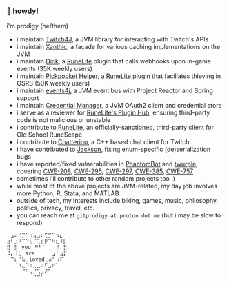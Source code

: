 ### 🙋 howdy!

i'm prodigy (he/them)

* i maintain [Twitch4J](https://github.com/twitch4j/twitch4j), a JVM library for interacting with Twitch's APIs
* i maintain [Xanthic](https://github.com/Xanthic/cache-api), a facade for various caching implementations on the JVM
* i maintain [Dink](https://github.com/pajlads/DinkPlugin/), a [RuneLite](https://github.com/runelite/runelite/) plugin that calls webhooks upon in-game events (35K weekly users)
* i maintain [Pickpocket Helper](https://github.com/pajlads/runelite-pickpocket-helper), a [RuneLite](https://github.com/runelite/runelite/) plugin that faciliates thieving in OSRS (50K weekly users)
* i maintain [events4j](https://github.com/PhilippHeuer/events4j), a JVM event bus with Project Reactor and Spring support
* i maintain [Credential Manager](https://github.com/PhilippHeuer/credential-manager), a JVM OAuth2 client and credential store
* i serve as a reviewer for [RuneLite's Plugin Hub](https://github.com/runelite/plugin-hub/), ensuring third-party code is not malicious or unstable
* i contribute to [RuneLite](https://github.com/runelite/runelite/commits?author=iprodigy), an officially-sanctioned, third-party client for Old School RuneScape
* i contribute to [Chatterino](https://github.com/Chatterino/chatterino2/commits?author=iProdigy), a C++ based chat client for Twitch
* i have contributed to [Jackson](https://github.com/FasterXML/jackson-databind/commits?author=iProdigy), fixing enum-specific (de)serialization bugs
* i have reported/fixed vulnerabilities in [PhantomBot](https://github.com/PhantomBot/PhantomBot/security/advisories/GHSA-xjfq-qj8q-4f6m) and [twurple](https://github.com/twurple/twurple/pull/611), covering [CWE-208](https://cwe.mitre.org/data/definitions/208.html), [CWE-295](https://cwe.mitre.org/data/definitions/295.html), [CWE-297](https://cwe.mitre.org/data/definitions/297.html), [CWE-385](https://cwe.mitre.org/data/definitions/385.html), [CWE-757](https://cwe.mitre.org/data/definitions/757.html)
* sometimes i'll contribute to other random projects too :)
* while most of the above projects are JVM-related, my day job involves more Python, R, Stata, and MATLAB
* outside of tech, my interests include biking, games, music, philosophy, politics, privacy, travel, etc.
* you can reach me at `gitprodigy at proton dot me` (but i may be slow to respond)

```
⠀⣠⠴⠚⡙⠙⠲⣤⣠⠖⢋⡛⠙⠲⣄⠀⠀
⣴⠃⣰⠟⠉⠙⢦⡈⢁⣾⡟⠉⠳⣆⠸⣇⠀
⣿⠀⣿⠀you⠀⠛⠛⠁  ⠀⡿⠄⣿⠄
⠸⡄⠸⣇⠀are  ⠀⠀⠀⣰⠃⣰⡏⠀
⠀⠙⣆⠙⢧⡀loved⢀⡴⠃⣰⠏⠀⠀
⠀⠀⠈⠳⣄⠙⠶⣄⣀⠴⠋⣠⠞⠁⠀⠀⠀
⠀⠀⠀⠀⠈⠓⢦⡈⢡⣰⠞⠁⠀⠀⠀⠀⠀
⠀⠀⠀⠀⠀⠀⠀⠉⠋⠁⠀⠀⠀⠀⠀⠀⠀
```
